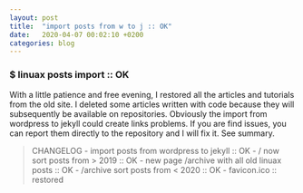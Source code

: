 ```yaml
---
layout: post
title:  "import posts from w to j :: OK"
date:   2020-04-07 00:02:10 +0200
categories: blog 
---
```

### $ linuax posts import :: OK

With a little patience and free evening, I restored all the articles and tutorials from the old site. I deleted some articles written with code because they will subsequently be available on repositories. Obviously the import from wordpress to jekyll could create links problems. If you are find issues, you can report them directly to the repository and I will fix it. See summary.

> CHANGELOG
    - import posts from wordpress to jekyll		:: OK
    - / now sort posts from > 2019			:: OK 
    - new page /archive with all old linuax posts	:: OK
    - /archive sort posts from < 2020 			:: OK
    - favicon.ico					:: restored 
